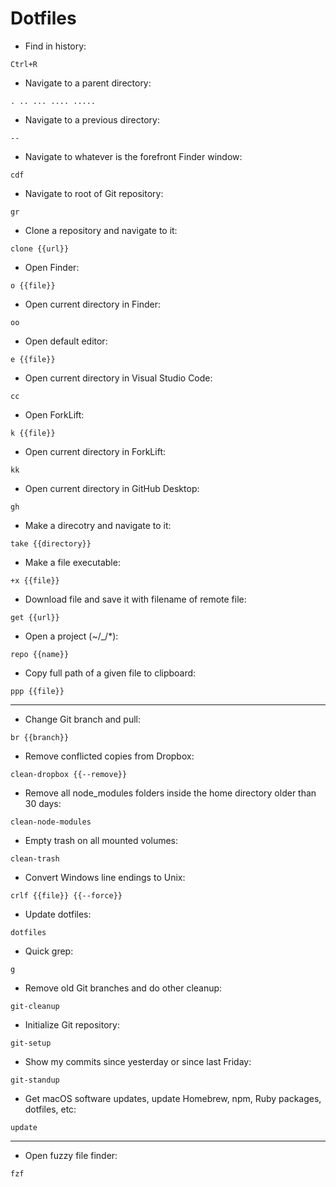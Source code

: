 # Dotfiles

- Find in history:

`Ctrl+R`

- Navigate to a parent directory:

`.
..
...
....
.....`

- Navigate to a previous directory:

`--`

- Navigate to whatever is the forefront Finder window:

`cdf`

- Navigate to root of Git repository:

`gr`

- Clone a repository and navigate to it:

`clone {{url}}`

- Open Finder:

`o {{file}}`

- Open current directory in Finder:

`oo`

- Open default editor:

`e {{file}}`

- Open current directory in Visual Studio Code:

`cc`

- Open ForkLift:

`k {{file}}`

- Open current directory in ForkLift:

`kk`

- Open current directory in GitHub Desktop:

`gh`

- Make a direcotry and navigate to it:

`take {{directory}}`

- Make a file executable:

`+x {{file}}`

- Download file and save it with filename of remote file:

`get {{url}}`

- Open a project (~/_/*):

`repo {{name}}`

- Copy full path of a given file to clipboard:

`ppp {{file}}`

***

- Change Git branch and pull:

`br {{branch}}`

- Remove conflicted copies from Dropbox:

`clean-dropbox {{--remove}}`

- Remove all node_modules folders inside the home directory older than 30 days:

`clean-node-modules`

- Empty trash on all mounted volumes:

`clean-trash`

- Convert Windows line endings to Unix:

`crlf {{file}} {{--force}}`

- Update dotfiles:

`dotfiles`

- Quick grep:

`g`

- Remove old Git branches and do other cleanup:

`git-cleanup`

- Initialize Git repository:

`git-setup`

- Show my commits since yesterday or since last Friday:

`git-standup`

- Get macOS software updates, update Homebrew, npm, Ruby packages, dotfiles, etc:

`update`

***

- Open fuzzy file finder:

`fzf`
